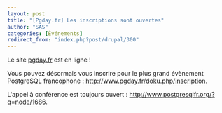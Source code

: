 ```yaml
---
layout: post
title: "[Pgday.fr] Les inscriptions sont ouvertes"
author: "SAS"
categories: [Événements]
redirect_from: "index.php?post/drupal/300"
---
```



<p></p>

<!--more-->


Le site <a href="http://www.pgday.fr">pgday.fr</a> est en ligne !

Vous pouvez désormais vous inscrire pour le plus grand évènement PostgreSQL francophone : <a href="http://www.pgday.fr/doku.php/inscription">http://www.pgday.fr/doku.php/inscription</a>.

L'appel à conférence est toujours ouvert : <a href="http://www.postgresqlfr.org/?q=node/1686">http://www.postgresqlfr.org/?q=node/1686</a>.